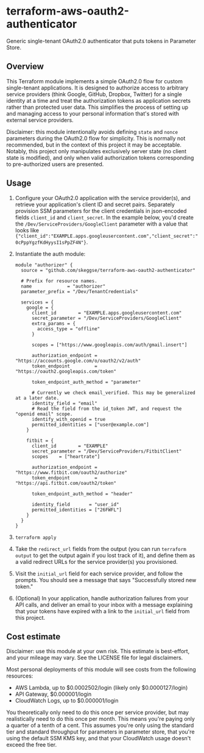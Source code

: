 terraform-aws-oauth2-authenticator
==================================

Generic single-tenant OAuth2.0 authenticator that puts tokens in Parameter
Store.

Overview
--------

This Terraform module implements a simple OAuth2.0 flow for custom single-tenant
applications. It is designed to authorize access to arbitrary service providers
(think Google, GitHub, Dropbox, Twitter) for a single identity at a time and
treat the authorization tokens as application secrets rather than protected user
data. This simplifies the process of setting up and managing access to your
personal information that's stored with external service providers.

Disclaimer: this module intentionally avoids defining `state` and `nonce`
parameters during the OAuth2.0 flow for simplicity. This is normally not
recommended, but in the context of this project it may be acceptable. Notably,
this project only manipulates exclusively server state (no client state is
modified), and only when valid authorization tokens corresponding to
pre-authorized users are presented.

Usage
-----

1. Configure your OAuth2.0 application with the service provider(s), and
   retrieve your application's client ID and secret pairs. Separately provision
   SSM parameters for the client credentials in json-encoded fields `client_id`
   and `client_secret`. In the example below, you'd create the
   `/Dev/ServiceProviders/GoogleClient` parameter with a value that looks like
   `{"client_id":"EXAMPLE.apps.googleusercontent.com","client_secret":"0cPppYgzfKdHyysI1sPpZF4N"}`.
2. Instantiate the auth module:

   ```hcl
   module "authorizer" {
     source = "github.com/skeggse/terraform-aws-oauth2-authenticator"

     # Prefix for resource names.
     name             = "authorizer"
     parameter_prefix = "/Dev/TenantCredentials"

     services = {
       google = {
         client_id        = "EXAMPLE.apps.googleusercontent.com"
         secret_parameter = "/Dev/ServiceProviders/GoogleClient"
         extra_params = {
           access_type = "offline"
         }

         scopes = ["https://www.googleapis.com/auth/gmail.insert"]

         authorization_endpoint = "https://accounts.google.com/o/oauth2/v2/auth"
         token_endpoint         = "https://oauth2.googleapis.com/token"

         token_endpoint_auth_method = "parameter"

         # Currently we check email_verified. This may be generalized at a later date.
         identity_field = "email"
         # Read the field from the id_token JWT, and request the "openid email" scope.
         identify_with_openid = true
         permitted_identities = ["user@example.com"]
       }

       fitbit = {
         client_id        = "EXAMPLE"
         secret_parameter = "/Dev/ServiceProviders/FitbitClient"
         scopes    = ["heartrate"]

         authorization_endpoint = "https://www.fitbit.com/oauth2/authorize"
         token_endpoint         = "https://api.fitbit.com/oauth2/token"

         token_endpoint_auth_method = "header"

         identity_field       = "user_id"
         permitted_identities = ["26FWFL"]
       }
     }
   }
   ```

3. `terraform apply`
4. Take the `redirect_url` fields from the output (you can run
   `terraform output` to get the output again if you lost track of it), and
   define them as a valid redirect URLs for the service provider(s) you
   provisioned.
5. Visit the `initial_url` field for each service provider, and follow the
   prompts. You should see a message that says "Successfully stored new token."
6. (Optional) In your application, handle authorization failures from your API
   calls, and deliver an email to your inbox with a message explaining that your
   tokens have expired with a link to the `initial_url` field from this project.

Cost estimate
-------------

Disclaimer: use this module at your own risk. This estimate is best-effort, and
your mileage may vary. See the LICENSE file for legal disclaimers.

Most personal deployments of this module will see costs from the following resources:

* AWS Lambda, up to $0.0002502/login (likely only $0.0000127/login)
* API Gateway, $0.000001/login
* CloudWatch Logs, up to $0.000001/login

You theoretically only need to do this once per service provider, but may
realistically need to do this once per month. This means you're paying only a
quarter of a tenth of a cent. This assumes you're only using the standard tier
and standard throughput for parameters in parameter store, that you're using the
default SSM KMS key, and that your CloudWatch usage doesn't exceed the free
tier.
